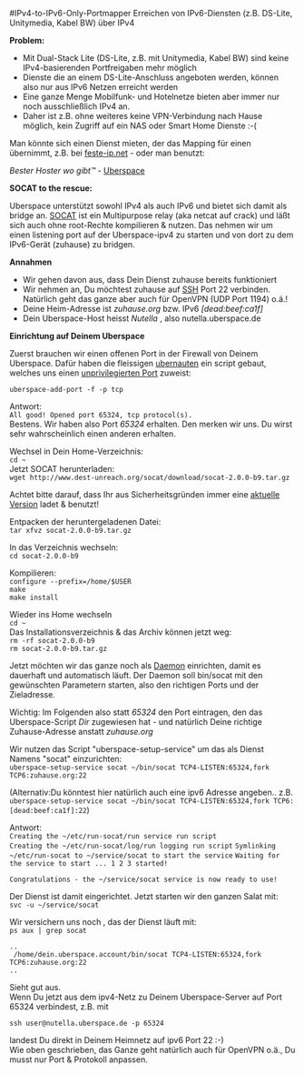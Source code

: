 #IPv4-to-IPv6-Only-Portmapper
Erreichen von IPv6-Diensten (z.B. DS-Lite, Unitymedia, Kabel BW) über IPv4  


__Problem:__

* Mit Dual-Stack Lite (DS-Lite, z.B. mit Unitymedia, Kabel BW) sind keine IPv4-basierenden Portfreigaben mehr möglich  
* Dienste die an einem DS-Lite-Anschluss angeboten werden, können also nur aus IPv6 Netzen erreicht werden
* Eine ganze Menge Mobilfunk- und Hotelnetze bieten aber immer nur noch ausschließlich IPv4 an. 
* Daher ist z.B. ohne weiteres keine VPN-Verbindung nach Hause möglich, kein Zugriff auf ein NAS oder Smart Home Dienste :-(

Man könnte sich einen Dienst mieten, der das Mapping für einen übernimmt, z.B. bei [feste-ip.net](http://www.feste-ip.net/dslite-ipv6-portmapper/allgemeine-informationen/) - oder man benutzt:

_Bester Hoster wo gibt™_ - [Uberspace](https://uberspace.de)

__SOCAT to the rescue:__  

Uberspace unterstützt sowohl IPv4 als auch IPv6 und bietet sich damit als bridge an. [SOCAT](http://www.dest-unreach.org/socat/) ist ein Multipurpose relay (aka netcat auf crack) und läßt sich auch ohne root-Rechte kompilieren & nutzen. Das nehmen wir um einen listening port auf der Uberspace-ipv4 zu starten und von dort zu dem IPv6-Gerät (zuhause) zu bridgen.

__Annahmen__

* Wir gehen davon aus, dass Dein Dienst zuhause bereits funktioniert  
* Wir nehmen an, Du möchtest zuhause auf [SSH](https://de.wikipedia.org/wiki/Secure_Shell) Port 22 verbinden. Natürlich geht das ganze aber auch für OpenVPN (UDP Port 1194) o.ä.!     
* Deine Heim-Adresse  ist _zuhause.org_ bzw. IPv6 _[dead:beef:ca1f]_  
* Dein Uberspace-Host heisst _Nutella_ , also nutella.uberspace.de

__Einrichtung auf Deinem Uberspace__  

Zuerst brauchen wir einen offenen Port in der Firewall von Deinem Uberspace. Dafür haben die fleissigen [ubernauten](https://jonaspasche.com/app/about_us) ein script gebaut, welches uns einen [unprivilegierten Port](https://wiki.uberspace.de/system:ports) zuweist:

`uberspace-add-port -f -p tcp`

Antwort:  
`All good! Opened port 65324, tcp protocol(s).`  
Bestens. Wir haben also Port _65324_ erhalten. Den merken wir uns. Du wirst sehr wahrscheinlich einen anderen erhalten.

Wechsel in Dein Home-Verzeichnis:  
`cd ~`  
Jetzt SOCAT herunterladen:  
`wget http://www.dest-unreach.org/socat/download/socat-2.0.0-b9.tar.gz`

Achtet bitte darauf, dass Ihr aus Sicherheitsgründen immer eine [aktuelle Version](http://www.dest-unreach.org/socat/download/) ladet & benutzt!

Entpacken der heruntergeladenen Datei:  
`tar xfvz socat-2.0.0-b9.tar.gz`

In das Verzeichnis wechseln:  
`cd socat-2.0.0-b9`

Kompilieren:  
`configure --prefix=/home/$USER`  
`make`  
`make install`

Wieder ins Home wechseln  
`cd ~`  
Das Installationsverzeichnis & das Archiv können jetzt weg:  
`rm -rf socat-2.0.0-b9`  
`rm socat-2.0.0-b9.tar.gz`  

Jetzt möchten wir das ganze noch als [Daemon](https://wiki.uberspace.de/system:daemontools) einrichten, damit es dauerhaft und automatisch läuft. Der Daemon soll bin/socat mit den gewünschten Parametern starten, also den richtigen Ports und der Zieladresse.

Wichtig: Im Folgenden also statt _65324_ den Port eintragen, den das Uberspace-Script _Dir_ zugewiesen hat - und natürlich Deine richtige Zuhause-Adresse anstatt _zuhause.org_

Wir nutzen das Script "uberspace-setup-service" um das als Dienst Namens "socat" einzurichten:  
`uberspace-setup-service socat ~/bin/socat TCP4-LISTEN:65324,fork TCP6:zuhause.org:22` 

(Alternativ:Du könntest hier natürlich auch eine ipv6 Adresse angeben.. z.B. 
`uberspace-setup-service socat ~/bin/socat TCP4-LISTEN:65324,fork TCP6:[dead:beef:ca1f]:22`)

Antwort:  
`Creating the ~/etc/run-socat/run service run script`  
`Creating the ~/etc/run-socat/log/run logging run script` 
`Symlinking ~/etc/run-socat to ~/service/socat to start the service` 
`Waiting for the service to start ... 1 2 3 started!` 

`Congratulations - the ~/service/socat service is now ready to use!`  

Der Dienst ist damit eingerichtet. Jetzt starten wir den ganzen Salat mit:  
`svc -u ~/service/socat`  

Wir versichern uns noch , das der Dienst läuft mit:  
`ps aux | grep socat`  

`..`   
` /home/dein.uberspace.account/bin/socat TCP4-LISTEN:65324,fork TCP6:zuhause.org:22`  
`..` 

Sieht gut aus.  
Wenn Du jetzt aus dem ipv4-Netz zu Deinem Uberspace-Server auf Port 65324 verbindest, z.B. mit

`ssh user@nutella.uberspace.de -p 65324`  

landest Du direkt in Deinem Heimnetz auf ipv6 Port 22 :-)  
Wie oben geschrieben, das Ganze geht natürlich auch für OpenVPN o.ä., Du musst nur Port & Protokoll anpassen. 
